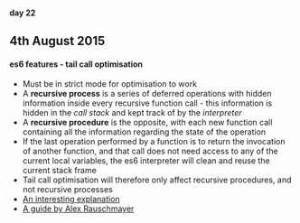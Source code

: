 #### day 22
## 4th August 2015

#### es6 features - tail call optimisation
* Must be in strict mode for optimisation to work
* A **recursive process** is a series of deferred operations with hidden information inside every recursive function call - this information is hidden in the *call stack* and kept track of by the *interpreter*
* A **recursive procedure** is the opposite, with each new function call containing all the information regarding the state of the operation
* If the last operation performed by a function is to return the invocation of another function, and that call does not need access to any of the current local variables, the es6 interpreter will clean and reuse the current stack frame
* Tail call optimisation will therefore only affect recursive procedures, and not recursive processes
* [An interesting explanation](http://benignbemine.github.io/2015/07/19/es6-tail-calls)
* [A guide by Alex Rauschmayer](http://www.2ality.com/2015/06/tail-call-optimization.html)
